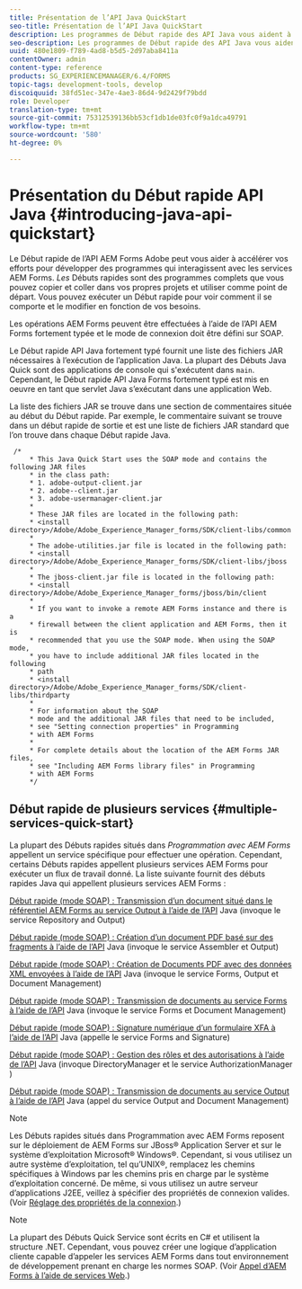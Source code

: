 ```yaml
---
title: Présentation de l’API Java QuickStart
seo-title: Présentation de l’API Java QuickStart
description: Les programmes de Début rapide des API Java vous aident à accélérer le développement de programmes qui interagissent avec les services AEM Forms. Vous pouvez utiliser les programmes de Début rapide de l’API Java dans votre projet comme point de départ et le personnaliser.
seo-description: Les programmes de Début rapide des API Java vous aident à accélérer le développement de programmes qui interagissent avec les services AEM Forms. Vous pouvez utiliser les programmes de Début rapide de l’API Java dans votre projet comme point de départ et le personnaliser.
uuid: 480e1809-f789-4ad8-b5d5-2d97aba8411a
contentOwner: admin
content-type: reference
products: SG_EXPERIENCEMANAGER/6.4/FORMS
topic-tags: development-tools, develop
discoiquuid: 38fd51ec-347e-4ae3-86d4-9d2429f79bdd
role: Developer
translation-type: tm+mt
source-git-commit: 75312539136bb53cf1db1de03fc0f9a1dca49791
workflow-type: tm+mt
source-wordcount: '580'
ht-degree: 0%

---
```



# Présentation du Début rapide API Java {#introducing-java-api-quickstart}

Le Début rapide de l’API AEM Forms Adobe peut vous aider à accélérer vos efforts pour développer des programmes qui interagissent avec les services AEM Forms. *Les* Débuts rapides sont des programmes complets que vous pouvez copier et coller dans vos propres projets et utiliser comme point de départ. Vous pouvez exécuter un Début rapide pour voir comment il se comporte et le modifier en fonction de vos besoins.

Les opérations AEM Forms peuvent être effectuées à l’aide de l’API AEM Forms fortement typée et le mode de connexion doit être défini sur SOAP.

Le Début rapide API Java fortement typé fournit une liste des fichiers JAR nécessaires à l’exécution de l’application Java. La plupart des Débuts Java Quick sont des applications de console qui s&#39;exécutent dans `main`. Cependant, le Début rapide API Java Forms fortement typé est mis en oeuvre en tant que servlet Java s’exécutant dans une application Web.

La liste des fichiers JAR se trouve dans une section de commentaires située au début du Début rapide. Par exemple, le commentaire suivant se trouve dans un début rapide de sortie et est une liste de fichiers JAR standard que l’on trouve dans chaque Début rapide Java.

```as3
 /* 
     * This Java Quick Start uses the SOAP mode and contains the following JAR files 
     * in the class path: 
     * 1. adobe-output-client.jar 
     * 2. adobe--client.jar 
     * 3. adobe-usermanager-client.jar 
     * 
     * These JAR files are located in the following path: 
     * <install directory>/Adobe/Adobe_Experience_Manager_forms/SDK/client-libs/common 
     * 
     * The adobe-utilities.jar file is located in the following path: 
     * <install directory>/Adobe/Adobe_Experience_Manager_forms/SDK/client-libs/jboss 
     * 
     * The jboss-client.jar file is located in the following path: 
     * <install directory>/Adobe/Adobe_Experience_Manager_forms/jboss/bin/client 
     * 
     * If you want to invoke a remote AEM Forms instance and there is a 
     * firewall between the client application and AEM Forms, then it is  
     * recommended that you use the SOAP mode. When using the SOAP mode,  
     * you have to include additional JAR files located in the following  
     * path 
     * <install directory>/Adobe/Adobe_Experience_Manager_forms/SDK/client-libs/thirdparty 
     * 
     * For information about the SOAP  
     * mode and the additional JAR files that need to be included,  
     * see "Setting connection properties" in Programming  
     * with AEM Forms 
     * 
     * For complete details about the location of the AEM Forms JAR files,  
     * see "Including AEM Forms library files" in Programming  
     * with AEM Forms 
     */
```

## Début rapide de plusieurs services {#multiple-services-quick-start}

La plupart des Débuts rapides situés dans *Programmation avec AEM Forms* appellent un service spécifique pour effectuer une opération. Cependant, certains Débuts rapides appellent plusieurs services AEM Forms pour exécuter un flux de travail donné. La liste suivante fournit des débuts rapides Java qui appellent plusieurs services AEM Forms :

[Début rapide (mode SOAP) : Transmission d’un document situé dans le référentiel AEM Forms au service Output à l’aide de l’API](/help/forms/developing/output-service-java-api-quick.md#quick-start-soap-mode-passing-a-document-located-in-the-repository-to-the-output-service-using-the-java-api)  Java (invoque le service Repository and Output)

[Début rapide (mode SOAP) : Création d’un document PDF basé sur des fragments à l’aide de l’API](/help/forms/developing/output-service-java-api-quick.md#quick-start-soap-mode-creating-a-pdf-document-based-on-fragments-using-the-java-api)  Java (invoque le service Assembler et Output)

[Début rapide (mode SOAP) : Création de Documents PDF avec des données XML envoyées à l’aide de l’API](/help/forms/developing/forms-service-api-quick-starts.md#quick-start-soap-mode-creating-pdf-documents-with-submitted-xml-data-using-the-java-api)  Java (invoque le service Forms, Output et Document Management)

[Début rapide (mode SOAP) : Transmission de documents au service Forms à l’aide de l’API](/help/forms/developing/forms-service-api-quick-starts.md#quick-start-soap-mode-passing-documents-to-the-forms-service-using-the-java-api)  Java (invoque le service Forms et Document Management)

[Début rapide (mode SOAP) : Signature numérique d’un formulaire XFA à l’aide de l’API](/help/forms/developing/signature-service-java-api-quick.md#quick-start-soap-mode-digitally-signing-a-xfa-based-form-using-the-java-api)  Java (appelle le service Forms and Signature)

[Début rapide (mode SOAP) : Gestion des rôles et des autorisations à l’aide de l’API](/help/forms/developing/user-manager-java-api-quick.md#quick-start-soap-mode-managing-roles-and-permissions-using-the-java-api)  Java (invoque DirectoryManager et le service AuthorizationManager )

[Début rapide (mode SOAP) : Transmission de documents au service Output à l’aide de l’API](/help/forms/developing/output-service-java-api-quick.md#quick-start-soap-mode-passing-documents-to-the-output-service-using-the-java-api)  Java (appel du service Output and Document Management)

>[!NOTE]
>
>Les Débuts rapides situés dans Programmation avec AEM Forms reposent sur le déploiement de AEM Forms sur JBoss® Application Server et sur le système d’exploitation Microsoft® Windows®. Cependant, si vous utilisez un autre système d’exploitation, tel qu’UNIX®, remplacez les chemins spécifiques à Windows par les chemins pris en charge par le système d’exploitation concerné. De même, si vous utilisez un autre serveur d’applications J2EE, veillez à spécifier des propriétés de connexion valides. (Voir [Réglage des propriétés de la connexion](/help/forms/developing/invoking-aem-forms-using-java.md#setting-connection-properties).)

>[!NOTE]
>
>La plupart des Débuts Quick Service sont écrits en C# et utilisent la structure .NET. Cependant, vous pouvez créer une logique d’application cliente capable d’appeler les services AEM Forms dans tout environnement de développement prenant en charge les normes SOAP. (Voir [Appel d’AEM Forms à l’aide de services Web](/help/forms/developing/invoking-aem-forms-using-web.md#invoking-aem-forms-using-web-services).)

